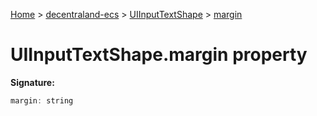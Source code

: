 [Home](./index) &gt; [decentraland-ecs](./decentraland-ecs.md) &gt; [UIInputTextShape](./decentraland-ecs.uiinputtextshape.md) &gt; [margin](./decentraland-ecs.uiinputtextshape.margin.md)

# UIInputTextShape.margin property


**Signature:**
```javascript
margin: string
```
